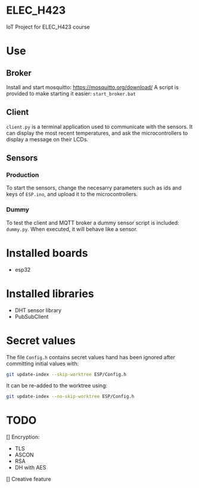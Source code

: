 # ELEC_H423
IoT Project for ELEC_H423 course

# Use

## Broker
Install and start mosquitto: https://mosquitto.org/download/
A script is provided to make starting it easier: ```start_broker.bat```

## Client
```client.py``` is a terminal application used to communicate with the sensors.
It can display the most recent temperatures, and ask the microcontrollers to display a message on their LCDs.

## Sensors
### Production
To start the sensors, change the necesarry parameters such as ids and keys of ```ESP.ino```, and upload it to the microcontrollers.

### Dummy
To test the client and MQTT broker a dummy sensor script is included: ```dummy.py```.
When executed, it will behave like a sensor.

# Installed boards
- esp32

# Installed libraries
- DHT sensor library
- PubSubClient

# Secret values
The file ```Config.h``` contains secret values hand has been ignored after committing initial values with:
```bash
git update-index --skip-worktree ESP/Config.h
```
It can be re-added to the worktree using:
```bash
git update-index --no-skip-worktree ESP/Config.h
```

# TODO
[] Encryption:
- TLS
- ASCON
- RSA
- DH with AES

[] Creative feature
